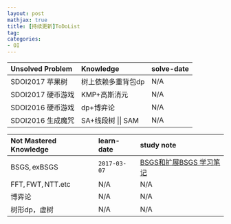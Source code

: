 ```yaml
---
layout: post
mathjax: true
title: [持续更新]ToDoList
tag:
categories: 
- OI
---
```


|Unsolved Problem|Knowledge| solve-date|
|:------|:--------|:----|
|$\mathrm{SDOI2017}$ 苹果树| 树上依赖多重背包$\mathrm{dp}$|$\mathrm{N/A}$|
|$\mathrm{SDOI2017}$ 硬币游戏|$\mathrm{KMP}$+高斯消元|$\mathrm{N/A}$|
|$\mathrm{SDOI2016}$ 硬币游戏|$\mathrm{dp}$+博弈论|$\mathrm{N/A}$|
|$\mathrm{SDOI2016}$ 生成魔咒|$\mathrm{SA}$+线段树 \|\| $\mathrm{SAM}$|$\mathrm{N/A}$|

|Not Mastered Knowledge| learn-date | study note |
|:------- |:--------|:------|
| $\mathrm{BSGS,exBSGS}$ | `2017-03-07` | [BSGS和扩展BSGS 学习笔记](http://lzkovo.com/oi/2018/03/07/BSGS%E5%92%8C%E6%89%A9%E5%B1%95BSGS-%E5%AD%A6%E4%B9%A0%E7%AC%94%E8%AE%B0/)|
| $\mathrm{FFT,FWT,NTT.etc}$|$\mathrm{N/A}$|$\mathrm{N/A}$|
| 博弈论 |$\mathrm{N/A}$|$\mathrm{N/A}$|
|树形$\mathrm{dp}$，虚树|$\mathrm{N/A}$|$\mathrm{N/A}$|
